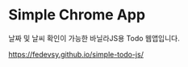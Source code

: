 # Simple Chrome App

날짜 및 날씨 확인이 가능한 바닐라JS용 Todo 웹앱입니다.

<a href="https://fedevsy.github.io/simple-todo-js/">https://fedevsy.github.io/simple-todo-js/</a>
